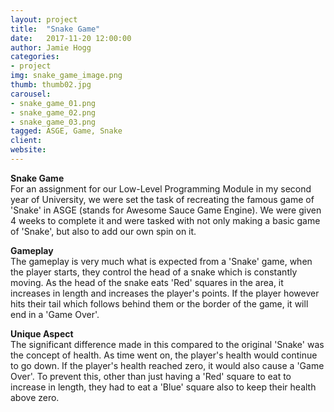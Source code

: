 ```yaml
---
layout: project
title:  "Snake Game"
date:   2017-11-20 12:00:00
author: Jamie Hogg
categories:
- project
img: snake_game_image.png
thumb: thumb02.jpg
carousel:
- snake_game_01.png
- snake_game_02.png
- snake_game_03.png
tagged: ASGE, Game, Snake
client: 
website: 
---
```

<B>Snake Game</B><BR>
For an assignment for our Low-Level Programming Module in my second year of University, we were set the task of recreating the famous game of 'Snake' in ASGE (stands for Awesome Sauce Game Engine). We were given 4 weeks to complete it and were tasked with not only making a basic game of 'Snake', but also to add our own spin on it.

<B>Gameplay</B><BR>
The gameplay is very much what is expected from a 'Snake' game, when the player starts, they control the head of a snake which is constantly moving. As the head of the snake eats 'Red' squares in the area, it increases in length and increases the player's points. If the player however hits their tail which follows behind them or the border of the game, it will end in a 'Game Over'.

<B>Unique Aspect</B><BR>
The significant difference made in this compared to the original 'Snake' was the concept of health. As time went on, the player's health would continue to go down. If the player's health reached zero, it would also cause a 'Game Over'. To prevent this, other than just having a 'Red' square to eat to increase in length, they had to eat a 'Blue' square also to keep their health above zero.
